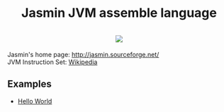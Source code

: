 <h1 align=center>Jasmin JVM assemble language
<br/><br/><img src="http://jasmin.sourceforge.net/jasmin_icon.jpg" /></h1>

Jasmin's home page: http://jasmin.sourceforge.net/ <br/>
JVM Instruction Set: [Wikipedia](https://en.wikipedia.org/wiki/Java_bytecode_instruction_listings)

## Examples
* [Hello World](hello-world)
